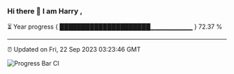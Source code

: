 ### Hi there 👋 I am Harry , 

⏳ Year progress { █████████████████████▁▁▁▁▁▁▁▁▁ } 72.37 %

---

⏰ Updated on Fri, 22 Sep 2023 03:23:46 GMT

![Progress Bar CI](https://github.com/duykhang68/duykhang68/workflows/Progress%20Bar%20CI/badge.svg)
